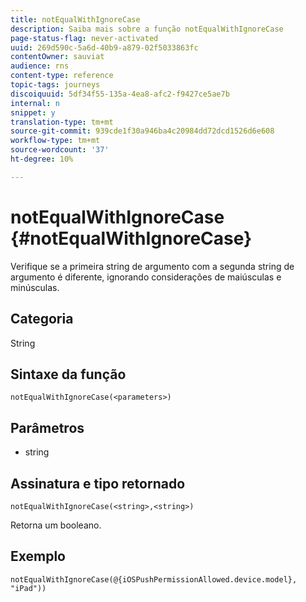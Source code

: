 ```yaml
---
title: notEqualWithIgnoreCase
description: Saiba mais sobre a função notEqualWithIgnoreCase
page-status-flag: never-activated
uuid: 269d590c-5a6d-40b9-a879-02f5033863fc
contentOwner: sauviat
audience: rns
content-type: reference
topic-tags: journeys
discoiquuid: 5df34f55-135a-4ea8-afc2-f9427ce5ae7b
internal: n
snippet: y
translation-type: tm+mt
source-git-commit: 939cde1f30a946ba4c20984dd72dcd1526d6e608
workflow-type: tm+mt
source-wordcount: '37'
ht-degree: 10%

---
```



# notEqualWithIgnoreCase {#notEqualWithIgnoreCase}

Verifique se a primeira string de argumento com a segunda string de argumento é diferente, ignorando considerações de maiúsculas e minúsculas.

## Categoria

String

## Sintaxe da função

`notEqualWithIgnoreCase(<parameters>)`

## Parâmetros

* string

## Assinatura e tipo retornado

`notEqualWithIgnoreCase(<string>,<string>)`

Retorna um booleano.

## Exemplo

`notEqualWithIgnoreCase(@{iOSPushPermissionAllowed.device.model}, "iPad"))`
